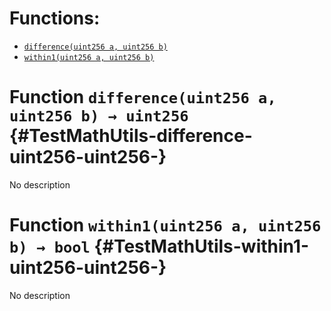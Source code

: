 # Functions:

- [`difference(uint256 a, uint256 b)`](#TestMathUtils-difference-uint256-uint256-)
- [`within1(uint256 a, uint256 b)`](#TestMathUtils-within1-uint256-uint256-)

# Function `difference(uint256 a, uint256 b) → uint256` {#TestMathUtils-difference-uint256-uint256-}

No description

# Function `within1(uint256 a, uint256 b) → bool` {#TestMathUtils-within1-uint256-uint256-}

No description
